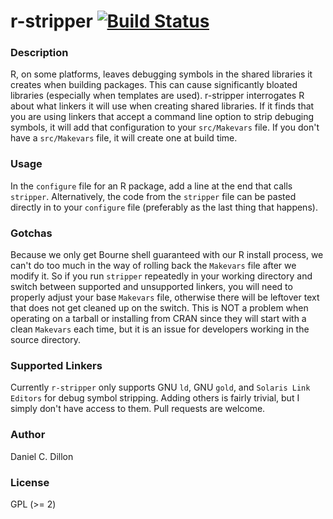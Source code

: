 # r-stripper [![Build Status](https://travis-ci.org/dcdillon/r-stripper.svg?branch=master)](https://travis-ci.org/dcdillon/r-stripper)

### Description

R, on some platforms, leaves debugging symbols in the shared libraries it creates when building packages.  This can cause significantly bloated libraries (especially when templates are used).  r-stripper interrogates R about what linkers it will use when creating shared libraries.  If it finds that you are using linkers that accept a command line option to strip debuging symbols, it will add that configuration to your `src/Makevars` file.  If you don't have a `src/Makevars` file, it will create one at build time.

### Usage

In the `configure` file for an R package, add a line at the end that calls `stripper`.  Alternatively, the code from the `stripper` file can be pasted directly in to your `configure` file (preferably as the last thing that happens).

### Gotchas

Because we only get Bourne shell guaranteed with our R install process, we can't do too much in the way of rolling back the `Makevars` file after we modify it.  So if you run `stripper` repeatedly in your working directory and switch between supported and unsupported linkers, you will need to properly adjust your base `Makevars` file, otherwise there will be leftover text that does not get cleaned up on the switch.  This is NOT a problem when operating on a tarball or installing from CRAN since they will start with a clean `Makevars` each time, but it is an issue for developers working in the source directory.

### Supported Linkers

Currently `r-stripper` only supports GNU `ld`, GNU `gold`, and `Solaris Link Editors` for debug symbol stripping.  Adding others is fairly trivial, but I simply don't have access to them.  Pull requests are welcome.

### Author

Daniel C. Dillon

### License

GPL (>= 2)
